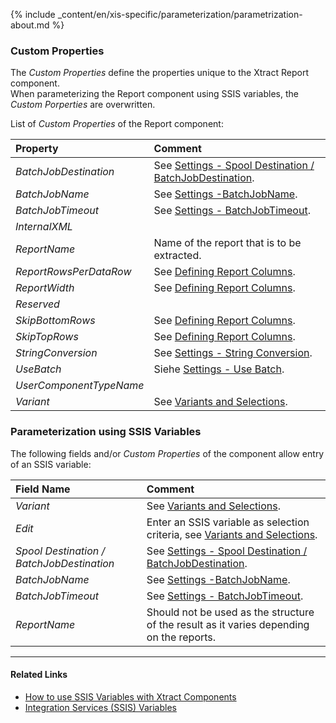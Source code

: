 
{% include _content/en/xis-specific/parameterization/parametrization-about.md  %}

### Custom Properties

The *Custom Properties* define the properties unique to the Xtract Report component. <br>
When parameterizing the Report component using SSIS variables, the *Custom Porperties* are overwritten.

List of *Custom Properties* of the Report component:

|Property|Comment|
|:----|:----|
| *BatchJobDestination* | See [Settings - Spool Destination / BatchJobDestination](./settings). |
| *BatchJobName* | See [Settings -BatchJobName](./settings). |
| *BatchJobTimeout* | See [Settings - BatchJobTimeout](./settings).|
| *InternalXML* | |
| *ReportName* | Name of the report that is to be extracted.|
| *ReportRowsPerDataRow* | See [Defining Report Columns](./report-columns-define). |
| *ReportWidth* | See [Defining Report Columns](./report-columns-define). |
| *Reserved* | |
| *SkipBottomRows* | See [Defining Report Columns](./report-columns-define). |
| *SkipTopRows* | See [Defining Report Columns](./report-columns-define). |
| *StringConversion* | See [Settings - String Conversion](./report-settings). |
| *UseBatch* | Siehe [Settings - Use Batch](./settings). |
| *UserComponentTypeName* | |
| *Variant* | See [Variants and Selections](./variants-and-selections).|

### Parameterization using SSIS Variables
The following fields and/or *Custom Properties* of the component allow entry of an SSIS variable:

|Field Name|Comment|
|:----|:----|
| *Variant*|See [Variants and Selections](./variants-and-selections).|
| *Edit*|Enter an SSIS variable as selection criteria, see [Variants and Selections](./variants-and-selections).|
| *Spool Destination / BatchJobDestination* | See [Settings - Spool Destination / BatchJobDestination](./settings).|
| *BatchJobName*        |See [Settings -BatchJobName](./settings).|
| *BatchJobTimeout*     |See [Settings - BatchJobTimeout](./settings).|
| *ReportName*        |  Should not be used as the structure of the result as it varies depending on the reports.    |

****
#### Related Links
- [How to use SSIS Variables with Xtract Components](../parameterization/parameterization-var) 
- [Integration Services (SSIS) Variables](https://docs.microsoft.com/en-us/sql/integration-services/integration-services-ssis-variables?view=sql-server-ver15)